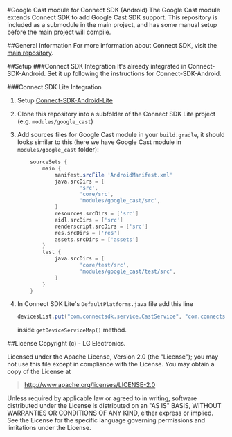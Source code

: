 #Google Cast module for Connect SDK (Android)
The Google Cast module extends Connect SDK to add Google Cast SDK support. This repository is included as a submodule in the main project, and has some manual setup before the main project will compile.

##General Information
For more information about Connect SDK, visit the [main repository](https://github.com/ConnectSDK/Connect-SDK-Android).

##Setup
###Connect SDK Integration
It's already integrated in Connect-SDK-Android. Set it up following the instructions for Connect-SDK-Android.

###Connect SDK Lite Integration
1. Setup [Connect-SDK-Android-Lite](https://github.com/ConnectSDK/Connect-SDK-Android-Lite)
2. Clone this repository into a subfolder of the Connect SDK Lite project (e.g. `modules/google_cast`)
3. Add sources files for Google Cast module in your `build.gradle`, it should looks similar to this (here we have Google Cast module in `modules/google_cast` folder):
    ```groovy
        sourceSets {
            main {
                manifest.srcFile 'AndroidManifest.xml'
                java.srcDirs = [
                        'src',
                        'core/src',
                        'modules/google_cast/src',
                ]
                resources.srcDirs = ['src']
                aidl.srcDirs = ['src']
                renderscript.srcDirs = ['src']
                res.srcDirs = ['res']
                assets.srcDirs = ['assets']
            }
            test {
                java.srcDirs = [
                        'core/test/src',
                        'modules/google_cast/test/src',
                ]
            }
        }
    ```

4. In Connect SDK Lite's `DefaultPlatforms.java` file add this line
    ```groovy
    devicesList.put("com.connectsdk.service.CastService", "com.connectsdk.discovery.provider.CastDiscoveryProvider");
    ```
    inside `getDeviceServiceMap()` method.

##License
Copyright (c) - LG Electronics.

Licensed under the Apache License, Version 2.0 (the "License");
you may not use this file except in compliance with the License.
You may obtain a copy of the License at

> http://www.apache.org/licenses/LICENSE-2.0

Unless required by applicable law or agreed to in writing, software
distributed under the License is distributed on an "AS IS" BASIS,
WITHOUT WARRANTIES OR CONDITIONS OF ANY KIND, either express or implied.
See the License for the specific language governing permissions and
limitations under the License.
